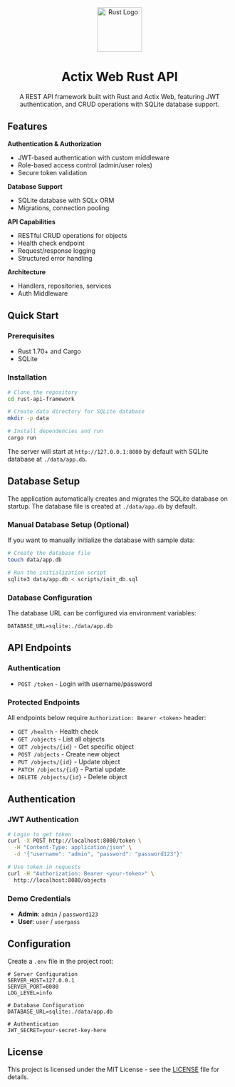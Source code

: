 <div align="center">
  <img src="https://raw.githubusercontent.com/rust-lang/rust-artwork/master/logo/rust-logo-256x256.png" alt="Rust Logo" width="100">
  
# Actix Web Rust API

A REST API framework built with Rust and Actix Web, featuring JWT authentication, and CRUD operations with SQLite database support.
</div>

## Features

**Authentication & Authorization**

- JWT-based authentication with custom middleware
- Role-based access control (admin/user roles)
- Secure token validation

**Database Support**

- SQLite database with SQLx ORM
- Migrations, connection pooling

**API Capabilities**

- RESTful CRUD operations for objects
- Health check endpoint
- Request/response logging
- Structured error handling

**Architecture**

- Handlers, repositories, services
- Auth Middleware

## Quick Start

### Prerequisites

- Rust 1.70+ and Cargo
- SQLite
### Installation

```bash
# Clone the repository
cd rust-api-framework

# Create data directory for SQLite database
mkdir -p data

# Install dependencies and run
cargo run
```

The server will start at `http://127.0.0.1:8080` by default with SQLite database at `./data/app.db`.

## Database Setup

The application automatically creates and migrates the SQLite database on startup. The database file is created at `./data/app.db` by default.

### Manual Database Setup (Optional)

If you want to manually initialize the database with sample data:

```bash
# Create the database file
touch data/app.db

# Run the initialization script
sqlite3 data/app.db < scripts/init_db.sql
```

### Database Configuration

The database URL can be configured via environment variables:

```env
DATABASE_URL=sqlite:./data/app.db
```

## API Endpoints

### Authentication

- `POST /token` - Login with username/password

### Protected Endpoints

All endpoints below require `Authorization: Bearer <token>` header:

- `GET /health` - Health check
- `GET /objects` - List all objects
- `GET /objects/{id}` - Get specific object
- `POST /objects` - Create new object
- `PUT /objects/{id}` - Update object
- `PATCH /objects/{id}` - Partial update
- `DELETE /objects/{id}` - Delete object

## Authentication

### JWT Authentication

```bash
# Login to get token
curl -X POST http://localhost:8080/token \
  -H "Content-Type: application/json" \
  -d '{"username": "admin", "password": "password123"}'

# Use token in requests
curl -H "Authorization: Bearer <your-token>" \
  http://localhost:8080/objects
```

### Demo Credentials

- **Admin**: `admin` / `password123`
- **User**: `user` / `userpass`

## Configuration

Create a `.env` file in the project root:

```env
# Server Configuration
SERVER_HOST=127.0.0.1
SERVER_PORT=8080
LOG_LEVEL=info

# Database Configuration
DATABASE_URL=sqlite:./data/app.db

# Authentication
JWT_SECRET=your-secret-key-here
```

## License

This project is licensed under the MIT License - see the [LICENSE](LICENSE) file for details.